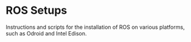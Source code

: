 # ROS Setups

Instructions and scripts for the installation of ROS on various platforms, such as Odroid and Intel Edison.

